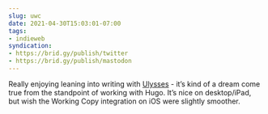 ```yaml
---
slug: uwc
date: 2021-04-30T15:03:01-07:00
tags:
- indieweb
syndication:
- https://brid.gy/publish/twitter
- https://brid.gy/publish/mastodon
---
```


Really enjoying leaning into writing with [Ulysses][1] - it’s kind of a dream come true from the standpoint of working with Hugo. It’s nice on desktop/iPad, but wish the Working Copy integration on iOS were slightly smoother.

[1]:	https://ulyssesapp.com/